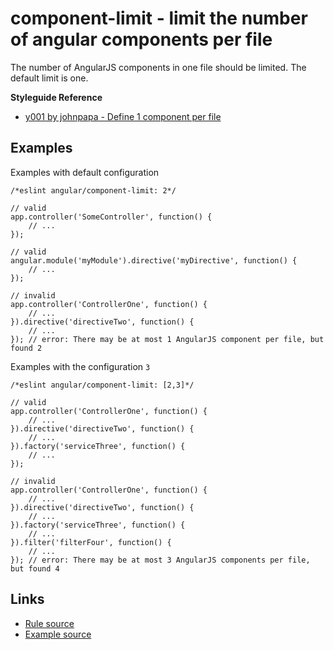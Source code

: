 <!-- WARNING: Generated documentation. Edit docs and examples in the rule and examples file ('rules/component-limit.js', 'examples/component-limit.js'). -->

# component-limit - limit the number of angular components per file

The number of AngularJS components in one file should be limited.
The default limit is one.

**Styleguide Reference**

* [y001 by johnpapa - Define 1 component per file](https://github.com/johnpapa/angular-styleguide#style-y001)

## Examples

Examples with default configuration

    /*eslint angular/component-limit: 2*/

    // valid
    app.controller('SomeController', function() {
        // ...
    });

    // valid
    angular.module('myModule').directive('myDirective', function() {
        // ...
    });

    // invalid
    app.controller('ControllerOne', function() {
        // ...
    }).directive('directiveTwo', function() {
        // ...
    }); // error: There may be at most 1 AngularJS component per file, but found 2

Examples with the configuration `3`

    /*eslint angular/component-limit: [2,3]*/

    // valid
    app.controller('ControllerOne', function() {
        // ...
    }).directive('directiveTwo', function() {
        // ...
    }).factory('serviceThree', function() {
        // ...
    });

    // invalid
    app.controller('ControllerOne', function() {
        // ...
    }).directive('directiveTwo', function() {
        // ...
    }).factory('serviceThree', function() {
        // ...
    }).filter('filterFour', function() {
        // ...
    }); // error: There may be at most 3 AngularJS components per file, but found 4

## Links

* [Rule source](../rules/component-limit.js)
* [Example source](../examples/component-limit.js)
